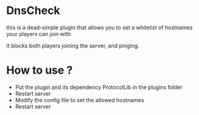 # DnsCheck

this is a dead-simple plugin that allows you to set a whitelist of hostnames your players can join with

It blocks both players joining the server, and pinging.

# How to use ?

- Put the plugin and its dependency ProtocolLib in the plugins folder
- Restart server
- Modify the config file to set the allowed hostnames
- Restart server
